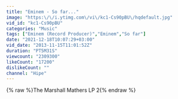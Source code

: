 ```yaml
---
title: "Eminem - So far..."
image: "https:\/\/i.ytimg.com\/vi\/kc1-Cs90pBU\/hqdefault.jpg"
vid_id: "kc1-Cs90pBU"
categories: "Music"
tags: ["Eminem (Record Producer)","Eminem","So far"]
date: "2021-12-18T10:07:29+03:00"
vid_date: "2013-11-15T11:01:52Z"
duration: "PT5M31S"
viewcount: "2309300"
likeCount: "17200"
dislikeCount: ""
channel: "Hipe"
---
```

{% raw %}The Marshall Mathers LP 2{% endraw %}
